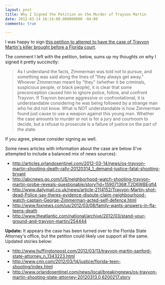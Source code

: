 ```yaml
---
layout: post
title: Why I Signed the Petition on the Murder of Trayvon Martin
date: 2012-03-14 16:14:00.000000000 -04:00
comments: true

---
```

I was happy to sign [this petition to attempt to have the case of Trayvon Martin's killer brought before a Florida court][Petition Link].

The comment I left with the petition, below, sums up my thoughts on why I signed it pretty succinctly:

>As I understand the facts, Zimmerman was told not to pursue, and something was said along the lines of "they always get away." Whoever Zimmerman meant by "they" (whether it be criminals, suspicious people, or black people), it is clear that some preconception caused him to ignore police, follow, and confront Trayvon. If Trayvon became aggressive or confrontational, it is understandable considering he was being followed by a strange man who he did not know. What is NOT understandable is how Zimmerman found just cause to use a weapon against this young man. Whether the case amounts to murder or not is for a jury and courtroom to decide, but a refusal to prosecute is a failure of justice on the part of the state.

If you agree, please consider signing as well.

Some news articles with information about the case are below (I've attempted to include a balanced mix of news sources):

* <http://articles.orlandosentinel.com/2012-03-14/news/os-trayvon-martin-shooting-death-rally-20120314_1_demand-justice-fatal-shooting-bryant>
* <http://abcnews.go.com/US/neighborhood-watch-shooting-trayvon-martin-probe-reveals-questionable/story?id=15907136#.T2D6WBEgfl4> 
* <http://www.dailymail.co.uk/news/article-2114152/Trayvon-Martin-shot-dead-Police-say-theres-evidence-dispute-claim-neighbourhood-watch-captain-George-Zimmerman-acted-self-defence.html>
* <http://www.foxnews.com/us/2012/03/08/family-wants-answers-in-fla-teens-death> 
* <http://www.theatlantic.com/national/archive/2012/03/stand-your-ground-and-trayvon-martin/254444> 

**Update:** It appears the case has been turned over to the Florida State Attorney's office, but the petition could likely use support all the same. Updated stories below:

* <http://www.huffingtonpost.com/2012/03/13/trayvon-martin-sanford-state-attorney_n_1343223.html> 
* <http://www.cnn.com/2012/03/14/justice/florida-teen-shooting/index.html> 
* <http://www.orlandosentinel.com/news/local/breakingnews/os-trayvon-martin-shooting-state-attorney-20120313,0,6200217.story> 

[Petition Link]: http://www.change.org/petitions/prosecute-the-killer-of-17-year-old-trayvon-martin?utm_campaign=rjisaZqTpX&amp;utm_medium=email&amp;utm_source=action_alert